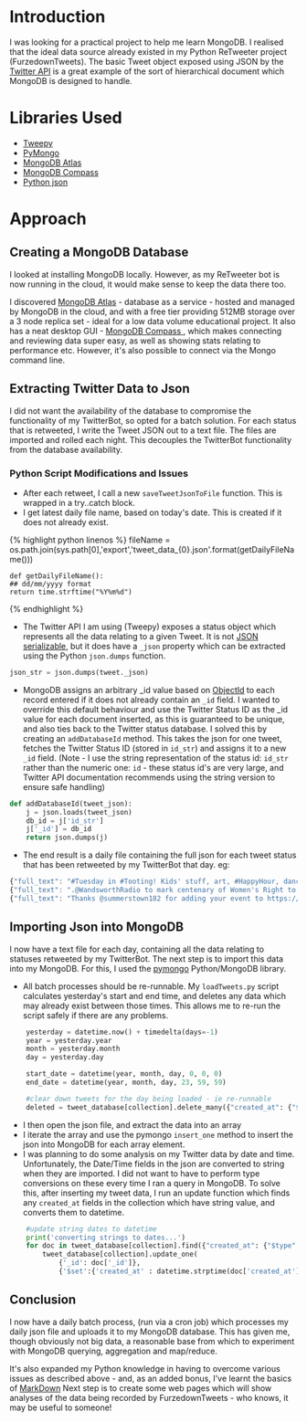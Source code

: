 # Introduction
I was looking for a practical project to help me learn MongoDB. I realised that the ideal data source already existed in my Python ReTweeter project (FurzedownTweets). The basic Tweet object exposed using JSON by the [Twitter API](https://developer.twitter.com/en/docs/tweets/data-dictionary/overview/tweet-object) is a great example of the sort of hierarchical document which MongoDB is designed to handle. 

# Libraries Used
* [Tweepy](http://www.tweepy.org/)
* [PyMongo](https://api.mongodb.com/python/current/)
* [MongoDB Atlas](https://www.mongodb.com/cloud/atlas)
* [MongoDB Compass](https://www.mongodb.com/products/compass)
* [Python json](https://docs.python.org/2/library/json.html)

# Approach
## Creating a MongoDB Database
I looked at installing MongoDB locally. However, as my ReTweeter bot is now running in the cloud, it would make sense to keep the data there too.
 
I discovered [MongoDB Atlas](https://www.mongodb.com/cloud/atlas) - database as a service - hosted and managed by MongoDB in the cloud, and with a free tier providing 512MB storage over a 3 node replica set - ideal for a low data volume educational project. It also has a neat desktop GUI - [MongoDB Compass ](https://www.mongodb.com/products/compass), which makes connecting and reviewing data super easy, as well as showing stats relating to performance etc. However, it's also possible to connect via the Mongo command line.

## Extracting Twitter Data to Json
I did not want the availability of the database to compromise the functionality of my TwitterBot, so opted for a batch solution. For each status that is retweeted, I write the Tweet JSON out to a text file. The files are imported and rolled each night. This decouples the TwitterBot functionality from the database availability.

### Python Script Modifications and Issues
* After each retweet, I call a new `saveTweetJsonToFile` function. This is wrapped in a try..catch block.
* I get latest daily file name, based on today's date. This is created if it does not already exist.

{% highlight python linenos %}
    fileName = os.path.join(sys.path[0],'export','tweet_data_{0}.json'.format(getDailyFileName()))

    def getDailyFileName():
    ## dd/mm/yyyy format
    return time.strftime("%Y%m%d")
{% endhighlight %}

* The Twitter API I am using (Tweepy) exposes a status object which represents all the data relating to a given Tweet. It is not [JSON serializable](https://stackoverflow.com/questions/27900451/convert-tweepy-status-object-into-json), but it does have a `_json` property which can be extracted using the Python `json.dumps` function.
```python
json_str = json.dumps(tweet._json)
```
* MongoDB assigns an arbitrary _id value based on [ObjectId](https://docs.mongodb.com/manual/core/document/) to each record entered if it does not already contain an `_id` field. I wanted to override this default behaviour and use the Twitter Status ID as the _id value for each document inserted, as this is guaranteed to be unique, and also ties back to the Twitter status database. I solved this by creating an `addDatabaseId` method. This takes the json for one tweet, fetches the Twitter Status ID (stored in `id_str`) and assigns it to a new `_id` field. (Note - I use the string representation of the status id: `id_str` rather than the numeric one: `id` - these status id's are very large, and Twitter API documentation recommends using the string version to ensure safe handling)
```python
def addDatabaseId(tweet_json):
    j = json.loads(tweet_json)
    db_id = j['id_str']
    j['_id'] = db_id
    return json.dumps(j)
```
* The end result is a daily file containing the full json for each tweet status that has been retweeted by my TwitterBot that day. eg:

```javascript
{"full_text": "#Tuesday in #Tooting! Kids' stuff, art, #HappyHour, dance, sketching, jujitsu, #poker, #OpenMic &amp; more! https://t.co/MioytUa7Vx https://t.co/jDYlDBqOXZ", "truncated": false, "is_quote_status": false, "in_reply_to_status_id": null, "id": 960786449783316480, "favorite_count": 1, "contributors": null, "source": "<a href=\"http://twitter.com\" rel=\"nofollow\">Twitter Web Client</a>", "retweeted": false, "coordinates": null, "entities": {"symbols": [], "user_mentions": [], "hashtags": [{"indices": [0, 8], "text": "Tuesday"}, {"indices": [12, 20], "text": "Tooting"}, {"indices": [40, 50], "text": "HappyHour"}, {"indices": [79, 85], "text": "poker"}, {"indices": [87, 95], "text": "OpenMic"}], "urls": [{"url": "https://t.co/MioytUa7Vx", "indices": [108, 131], "expanded_url": "http://whatson.tootingdailyprss.co.uk", "display_url": "whatson.tootingdailyprss.co.uk"}], "media": [{"expanded_url": "https://twitter.com/TootingPRSS/status/960786449783316480/photo/1", "sizes": {"small": {"h": 340, "w": 680, "resize": "fit"}, "large": {"h": 512, "w": 1024, "resize": "fit"}, "medium": {"h": 512, "w": 1024, "resize": "fit"}, "thumb": {"h": 150, "w": 150, "resize": "crop"}}, "url": "https://t.co/jDYlDBqOXZ", "media_url_https": "https://pbs.twimg.com/media/DVVl3BdX0AIc0QZ.jpg", "id_str": "960786091472310274", "indices": [132, 155], "media_url": "http://pbs.twimg.com/media/DVVl3BdX0AIc0QZ.jpg", "type": "photo", "id": 960786091472310274, "display_url": "pic.twitter.com/jDYlDBqOXZ"}]}, "in_reply_to_screen_name": null, "id_str": "960786449783316480", "display_text_range": [0, 131], "retweet_count": 1, "in_reply_to_user_id": null, "favorited": false, "user": {"follow_request_sent": false, "has_extended_profile": false, "profile_use_background_image": true, "time_zone": "London", "id": 1714630165, "default_profile": false, "verified": false, "profile_text_color": "333333", "profile_image_url_https": "https://pbs.twimg.com/profile_images/782657625758498817/Ika0Wio4_normal.jpg", "profile_sidebar_fill_color": "DDEEF6", "is_translator": false, "geo_enabled": true, "entities": {"url": {"urls": [{"url": "https://t.co/uZvcJJgtkZ", "indices": [0, 23], "expanded_url": "http://tootingdailyprss.co.uk", "display_url": "tootingdailyprss.co.uk"}]}, "description": {"urls": []}}, "followers_count": 8127, "protected": false, "id_str": "1714630165", "default_profile_image": false, "listed_count": 287, "lang": "en", "utc_offset": 0, "statuses_count": 28428, "description": "Stay current with #Tooting local news, people, and events. Read blogs, get up-to-the-minute media coverage, and hear your neighbours' voices talk about Tooting.", "friends_count": 1749, "profile_link_color": "0087C5", "profile_image_url": "http://pbs.twimg.com/profile_images/782657625758498817/Ika0Wio4_normal.jpg", "notifications": false, "profile_background_image_url_https": "https://pbs.twimg.com/profile_background_images/378800000063495894/0dfcd26457c994e6347cd48d837255ee.png", "profile_background_color": "F3F3F4", "profile_banner_url": "https://pbs.twimg.com/profile_banners/1714630165/1490439568", "profile_background_image_url": "http://pbs.twimg.com/profile_background_images/378800000063495894/0dfcd26457c994e6347cd48d837255ee.png", "name": "Tooting Daily PRSS", "is_translation_enabled": false, "profile_background_tile": true, "favourites_count": 22869, "screen_name": "TootingPRSS", "url": "https://t.co/uZvcJJgtkZ", "created_at": "Sat Aug 31 04:50:11 +0000 2013", "contributors_enabled": false, "location": "Tooting, London", "profile_sidebar_border_color": "FFFFFF", "translator_type": "none", "following": true}, "geo": null, "in_reply_to_user_id_str": null, "possibly_sensitive": false, "lang": "en", "_id": "960786449783316480", "created_at": "Tue Feb 06 08:05:14 +0000 2018", "in_reply_to_status_id_str": null, "place": {"country_code": "GB", "url": "https://api.twitter.com/1.1/geo/id/460c5314e8a33c64.json", "country": "United Kingdom", "place_type": "city", "bounding_box": {"type": "Polygon", "coordinates": [[[-0.259465, 51.417277], [-0.127974, 51.417277], [-0.127974, 51.486036], [-0.259465, 51.486036]]]}, "contained_within": [], "full_name": "Wandsworth, London", "attributes": {}, "id": "460c5314e8a33c64", "name": "Wandsworth"}, "extended_entities": {"media": [{"expanded_url": "https://twitter.com/TootingPRSS/status/960786449783316480/photo/1", "sizes": {"small": {"h": 340, "w": 680, "resize": "fit"}, "large": {"h": 512, "w": 1024, "resize": "fit"}, "medium": {"h": 512, "w": 1024, "resize": "fit"}, "thumb": {"h": 150, "w": 150, "resize": "crop"}}, "url": "https://t.co/jDYlDBqOXZ", "media_url_https": "https://pbs.twimg.com/media/DVVl3BdX0AIc0QZ.jpg", "id_str": "960786091472310274", "indices": [132, 155], "media_url": "http://pbs.twimg.com/media/DVVl3BdX0AIc0QZ.jpg", "type": "photo", "id": 960786091472310274, "display_url": "pic.twitter.com/jDYlDBqOXZ"}]}, "metadata": {"iso_language_code": "en", "result_type": "recent"}}
{"full_text": ".@WandsworthRadio to mark centenary of Women's Right to Vote with a new play tonight. https://t.co/6iKDWXnGYN #Tooting #Wandsworth #Vote100 #100years #Suffrage100 https://t.co/sXSD9z6Ec8", "truncated": false, "is_quote_status": false, "in_reply_to_status_id": null, "id": 960787032590168065, "favorite_count": 1, "contributors": null, "source": "<a href=\"http://twitter.com\" rel=\"nofollow\">Twitter Web Client</a>", "retweeted": false, "coordinates": null, "entities": {"symbols": [], "user_mentions": [{"indices": [1, 17], "screen_name": "WandsworthRadio", "id": 1399062114, "name": "Wandsworth Radio", "id_str": "1399062114"}], "hashtags": [{"indices": [110, 118], "text": "Tooting"}, {"indices": [119, 130], "text": "Wandsworth"}, {"indices": [131, 139], "text": "Vote100"}, {"indices": [140, 149], "text": "100years"}, {"indices": [150, 162], "text": "Suffrage100"}], "urls": [{"url": "https://t.co/6iKDWXnGYN", "indices": [86, 109], "expanded_url": "http://bit.ly/2DCcqXw", "display_url": "bit.ly/2DCcqXw"}], "media": [{"expanded_url": "https://twitter.com/TootingPRSS/status/960787032590168065/photo/1", "sizes": {"large": {"h": 480, "w": 613, "resize": "fit"}, "small": {"h": 480, "w": 613, "resize": "fit"}, "medium": {"h": 480, "w": 613, "resize": "fit"}, "thumb": {"h": 150, "w": 150, "resize": "crop"}}, "url": "https://t.co/sXSD9z6Ec8", "media_url_https": "https://pbs.twimg.com/media/DVVmrrZWkAAt10i.jpg", "id_str": "960786996082937856", "indices": [163, 186], "media_url": "http://pbs.twimg.com/media/DVVmrrZWkAAt10i.jpg", "type": "photo", "id": 960786996082937856, "display_url": "pic.twitter.com/sXSD9z6Ec8"}]}, "in_reply_to_screen_name": null, "id_str": "960787032590168065", "display_text_range": [0, 162], "retweet_count": 1, "in_reply_to_user_id": null, "favorited": false, "user": {"follow_request_sent": false, "has_extended_profile": false, "profile_use_background_image": true, "time_zone": "London", "id": 1714630165, "default_profile": false, "verified": false, "profile_text_color": "333333", "profile_image_url_https": "https://pbs.twimg.com/profile_images/782657625758498817/Ika0Wio4_normal.jpg", "profile_sidebar_fill_color": "DDEEF6", "is_translator": false, "geo_enabled": true, "entities": {"url": {"urls": [{"url": "https://t.co/uZvcJJgtkZ", "indices": [0, 23], "expanded_url": "http://tootingdailyprss.co.uk", "display_url": "tootingdailyprss.co.uk"}]}, "description": {"urls": []}}, "followers_count": 8127, "protected": false, "id_str": "1714630165", "default_profile_image": false, "listed_count": 287, "lang": "en", "utc_offset": 0, "statuses_count": 28428, "description": "Stay current with #Tooting local news, people, and events. Read blogs, get up-to-the-minute media coverage, and hear your neighbours' voices talk about Tooting.", "friends_count": 1749, "profile_link_color": "0087C5", "profile_image_url": "http://pbs.twimg.com/profile_images/782657625758498817/Ika0Wio4_normal.jpg", "notifications": false, "profile_background_image_url_https": "https://pbs.twimg.com/profile_background_images/378800000063495894/0dfcd26457c994e6347cd48d837255ee.png", "profile_background_color": "F3F3F4", "profile_banner_url": "https://pbs.twimg.com/profile_banners/1714630165/1490439568", "profile_background_image_url": "http://pbs.twimg.com/profile_background_images/378800000063495894/0dfcd26457c994e6347cd48d837255ee.png", "name": "Tooting Daily PRSS", "is_translation_enabled": false, "profile_background_tile": true, "favourites_count": 22869, "screen_name": "TootingPRSS", "url": "https://t.co/uZvcJJgtkZ", "created_at": "Sat Aug 31 04:50:11 +0000 2013", "contributors_enabled": false, "location": "Tooting, London", "profile_sidebar_border_color": "FFFFFF", "translator_type": "none", "following": true}, "geo": null, "in_reply_to_user_id_str": null, "possibly_sensitive": false, "lang": "en", "_id": "960787032590168065", "created_at": "Tue Feb 06 08:07:33 +0000 2018", "in_reply_to_status_id_str": null, "place": {"country_code": "GB", "url": "https://api.twitter.com/1.1/geo/id/460c5314e8a33c64.json", "country": "United Kingdom", "place_type": "city", "bounding_box": {"type": "Polygon", "coordinates": [[[-0.259465, 51.417277], [-0.127974, 51.417277], [-0.127974, 51.486036], [-0.259465, 51.486036]]]}, "contained_within": [], "full_name": "Wandsworth, London", "attributes": {}, "id": "460c5314e8a33c64", "name": "Wandsworth"}, "extended_entities": {"media": [{"expanded_url": "https://twitter.com/TootingPRSS/status/960787032590168065/photo/1", "sizes": {"large": {"h": 480, "w": 613, "resize": "fit"}, "small": {"h": 480, "w": 613, "resize": "fit"}, "medium": {"h": 480, "w": 613, "resize": "fit"}, "thumb": {"h": 150, "w": 150, "resize": "crop"}}, "url": "https://t.co/sXSD9z6Ec8", "media_url_https": "https://pbs.twimg.com/media/DVVmrrZWkAAt10i.jpg", "id_str": "960786996082937856", "indices": [163, 186], "media_url": "http://pbs.twimg.com/media/DVVmrrZWkAAt10i.jpg", "type": "photo", "id": 960786996082937856, "display_url": "pic.twitter.com/sXSD9z6Ec8"}]}, "metadata": {"iso_language_code": "en", "result_type": "recent"}}
{"full_text": "Thanks @summerstown182 for adding your event to https://t.co/MioytUa7Vx! #Tooting #Lambeth https://t.co/tvwzTEh5J3", "truncated": false, "is_quote_status": false, "in_reply_to_status_id": null, "id": 960792447633842176, "favorite_count": 0, "contributors": null, "source": "<a href=\"http://twitter.com\" rel=\"nofollow\">Twitter Web Client</a>", "retweeted": false, "coordinates": null, "entities": {"symbols": [], "user_mentions": [{"indices": [7, 22], "screen_name": "summerstown182", "id": 2319484106, "name": "Geoff Simmons", "id_str": "2319484106"}], "hashtags": [{"indices": [73, 81], "text": "Tooting"}, {"indices": [82, 90], "text": "Lambeth"}], "urls": [{"url": "https://t.co/MioytUa7Vx", "indices": [48, 71], "expanded_url": "http://whatson.tootingdailyprss.co.uk", "display_url": "whatson.tootingdailyprss.co.uk"}], "media": [{"expanded_url": "https://twitter.com/TootingPRSS/status/960792447633842176/photo/1", "sizes": {"large": {"h": 848, "w": 1200, "resize": "fit"}, "small": {"h": 481, "w": 680, "resize": "fit"}, "medium": {"h": 848, "w": 1200, "resize": "fit"}, "thumb": {"h": 150, "w": 150, "resize": "crop"}}, "url": "https://t.co/tvwzTEh5J3", "media_url_https": "https://pbs.twimg.com/media/DVVrSz_X0AAlJ2o.jpg", "id_str": "960792066451296256", "indices": [91, 114], "media_url": "http://pbs.twimg.com/media/DVVrSz_X0AAlJ2o.jpg", "type": "photo", "id": 960792066451296256, "display_url": "pic.twitter.com/tvwzTEh5J3"}]}, "in_reply_to_screen_name": null, "id_str": "960792447633842176", "display_text_range": [0, 90], "retweet_count": 0, "in_reply_to_user_id": null, "favorited": false, "user": {"follow_request_sent": false, "has_extended_profile": false, "profile_use_background_image": true, "time_zone": "London", "id": 1714630165, "default_profile": false, "verified": false, "profile_text_color": "333333", "profile_image_url_https": "https://pbs.twimg.com/profile_images/782657625758498817/Ika0Wio4_normal.jpg", "profile_sidebar_fill_color": "DDEEF6", "is_translator": false, "geo_enabled": true, "entities": {"url": {"urls": [{"url": "https://t.co/uZvcJJgtkZ", "indices": [0, 23], "expanded_url": "http://tootingdailyprss.co.uk", "display_url": "tootingdailyprss.co.uk"}]}, "description": {"urls": []}}, "followers_count": 8127, "protected": false, "id_str": "1714630165", "default_profile_image": false, "listed_count": 287, "lang": "en", "utc_offset": 0, "statuses_count": 28428, "description": "Stay current with #Tooting local news, people, and events. Read blogs, get up-to-the-minute media coverage, and hear your neighbours' voices talk about Tooting.", "friends_count": 1749, "profile_link_color": "0087C5", "profile_image_url": "http://pbs.twimg.com/profile_images/782657625758498817/Ika0Wio4_normal.jpg", "notifications": false, "profile_background_image_url_https": "https://pbs.twimg.com/profile_background_images/378800000063495894/0dfcd26457c994e6347cd48d837255ee.png", "profile_background_color": "F3F3F4", "profile_banner_url": "https://pbs.twimg.com/profile_banners/1714630165/1490439568", "profile_background_image_url": "http://pbs.twimg.com/profile_background_images/378800000063495894/0dfcd26457c994e6347cd48d837255ee.png", "name": "Tooting Daily PRSS", "is_translation_enabled": false, "profile_background_tile": true, "favourites_count": 22869, "screen_name": "TootingPRSS", "url": "https://t.co/uZvcJJgtkZ", "created_at": "Sat Aug 31 04:50:11 +0000 2013", "contributors_enabled": false, "location": "Tooting, London", "profile_sidebar_border_color": "FFFFFF", "translator_type": "none", "following": true}, "geo": null, "in_reply_to_user_id_str": null, "possibly_sensitive": false, "lang": "en", "_id": "960792447633842176", "created_at": "Tue Feb 06 08:29:04 +0000 2018", "in_reply_to_status_id_str": null, "place": {"country_code": "GB", "url": "https://api.twitter.com/1.1/geo/id/460c5314e8a33c64.json", "country": "United Kingdom", "place_type": "city", "bounding_box": {"type": "Polygon", "coordinates": [[[-0.259465, 51.417277], [-0.127974, 51.417277], [-0.127974, 51.486036], [-0.259465, 51.486036]]]}, "contained_within": [], "full_name": "Wandsworth, London", "attributes": {}, "id": "460c5314e8a33c64", "name": "Wandsworth"}, "extended_entities": {"media": [{"expanded_url": "https://twitter.com/TootingPRSS/status/960792447633842176/photo/1", "sizes": {"large": {"h": 848, "w": 1200, "resize": "fit"}, "small": {"h": 481, "w": 680, "resize": "fit"}, "medium": {"h": 848, "w": 1200, "resize": "fit"}, "thumb": {"h": 150, "w": 150, "resize": "crop"}}, "url": "https://t.co/tvwzTEh5J3", "media_url_https": "https://pbs.twimg.com/media/DVVrSz_X0AAlJ2o.jpg", "id_str": "960792066451296256", "indices": [91, 114], "media_url": "http://pbs.twimg.com/media/DVVrSz_X0AAlJ2o.jpg", "type": "photo", "id": 960792066451296256, "display_url": "pic.twitter.com/tvwzTEh5J3"}]}, "metadata": {"iso_language_code": "en", "result_type": "recent"}}
```

## Importing Json into MongoDB
I now have a text file for each day, containing all the data relating to statuses retweeted by my TwitterBot. The next step is to import this data into my MongoDB. For this, I used the [pymongo](https://api.mongodb.com/python/current/) Python/MongoDB library.

* All batch processes should be re-runnable. My `loadTweets.py` script calculates yesterday's start and end time, and deletes any data which may already exist between those times. This allows me to re-run the script safely if there are any problems.
```python
    yesterday = datetime.now() + timedelta(days=-1)
    year = yesterday.year
    month = yesterday.month
    day = yesterday.day

    start_date = datetime(year, month, day, 0, 0, 0)
    end_date = datetime(year, month, day, 23, 59, 59)

    #clear down tweets for the day being loaded - ie re-runnable
    deleted = tweet_database[collection].delete_many({"created_at": {"$gte": start_date, "$lte": end_date}})
```
* I then open the json file, and extract the data into an array
* I iterate the array and use the pymongo `insert_one` method to insert the json into MongoDB for each array element.
* I was planning to do some analysis on my Twitter data by date and time. Unfortunately, the Date/Time fields in the json are converted to string when they are imported. I did not want to have to perform type conversions on these every time I ran a query in MongoDB. To solve this, after inserting my tweet data, I run an update function which finds any `created_at` fields in the collection which have string value, and converts them to datetime.
```python
    #update string dates to datetime
    print('converting strings to dates...')
    for doc in tweet_database[collection].find({"created_at": {"$type": 2}}):
        tweet_database[collection].update_one(
            {'_id': doc['_id']},
            {'$set':{'created_at' : datetime.strptime(doc['created_at'], "%a %b %d %H:%M:%S +0000 %Y")}})
```

## Conclusion
I now have a daily batch process, (run via a cron job) which processes my daily json file and uploads it to my MongoDB database. This has given me, though obviously not big data, a reasonable base from which to experiment with MongoDB querying, aggregation and map/reduce.

It's also expanded my Python knowledge in having to overcome various issues as described above - and, as an added bonus,  I've learnt the basics of [MarkDown](https://github.com/adam-p/markdown-here/wiki/Markdown-Cheatsheet) Next step is to create some web pages which will show analyses of the data being recorded by FurzedownTweets - who knows, it may be useful to someone!

